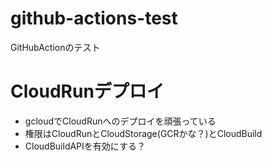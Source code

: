 # github-actions-test
GitHubActionのテスト

# CloudRunデプロイ

- gcloudでCloudRunへのデプロイを頑張っている
- 権限はCloudRunとCloudStorage(GCRかな？)とCloudBuild
- CloudBuildAPIを有効にする？